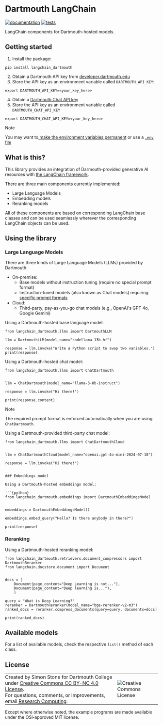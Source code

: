 # Dartmouth LangChain

[![documentation](https://github.com/Dartmouth-Libraries/langchain-dartmouth/actions/workflows/docs.yml/badge.svg)](https://github.com/Dartmouth-Libraries/langchain-dartmouth/actions/workflows/docs.yml) [![tests](https://github.com/Dartmouth-Libraries/langchain-dartmouth/actions/workflows/pytest.yml/badge.svg)](https://github.com/Dartmouth-Libraries/langchain-dartmouth/actions/workflows/pytest.yml)

LangChain components for Dartmouth-hosted models.

## Getting started

1. Install the package:

```
pip install langchain_dartmouth
```

2. Obtain a Dartmouth API key from [developer.dartmouth.edu](https://developer.dartmouth.edu/)
3. Store the API key as an environment variable called `DARTMOUTH_API_KEY`:
```
export DARTMOUTH_API_KEY=<your_key_here>
```
4. Obtain a [Dartmouth Chat API key ](https://rcweb.dartmouth.edu/~d20964h/2024-12-11-dartmouth-chat-api/api_key/)
5. Store the API key as an environment variable called `DARTMOUTH_CHAT_API_KEY`
```
export DARTMOUTH_CHAT_API_KEY=<your_key_here>
```

> [!NOTE]
> You may want to[ make the environment variables permanent](https://www3.ntu.edu.sg/home/ehchua/programming/howto/Environment_Variables.html) or use a [`.env` file](https://saurabh-kumar.com/python-dotenv/)


## What is this?

This library provides an integration of Darmouth-provided generative AI resources with [the LangChain framework](https://python.langchain.com/v0.1/docs/get_started/introduction).

There are three main components currently implemented:

- Large Language Models
- Embedding models
- Reranking models

All of these components are based on corresponding LangChain base classes and can be used seamlessly wherever the corresponding LangChain objects can be used.

## Using the library

### Large Language Models

There are three kinds of Large Language Models (LLMs) provided by Dartmouth:

- On-premise:
  - Base models without instruction tuning (require no special prompt format)
  - Instruction-tuned models (also known as Chat models) requiring [specific prompt formats](https://llama.meta.com/docs/model-cards-and-prompt-formats/meta-llama-3/)
- Cloud:
  - Third-party, pay-as-you-go chat models (e.g., OpenAI's GPT 4o, Google Gemini)

Using a Dartmouth-hosted base language model:

```{python}
from langchain_dartmouth.llms import DartmouthLLM

llm = DartmouthLLM(model_name="codellama-13b-hf")

response = llm.invoke("Write a Python script to swap two variables.")
print(response)
```

Using a Dartmouth-hosted chat model:

```{python}
from langchain_dartmouth.llms import ChatDartmouth


llm = ChatDartmouth(model_name="llama-3-8b-instruct")

response = llm.invoke("Hi there!")

print(response.content)
```
> [!NOTE]
> The required prompt format is enforced automatically when you are using `ChatDartmouth`.

Using a Dartmouth-provided third-party chat model:

```{python}
from langchain_dartmouth.llms import ChatDartmouthCloud


llm = ChatDartmouthCloud(model_name="openai.gpt-4o-mini-2024-07-18")

response = llm.invoke("Hi there!")


### Embeddings model

Using a Dartmouth-hosted embeddings model:

```{python}
from langchain_dartmouth.embeddings import DartmouthEmbeddingsModel


embeddings = DartmouthEmbeddingsModel()

embeddings.embed_query("Hello? Is there anybody in there?")

print(response)
```

### Reranking

Using a Dartmouth-hosted reranking model:

```{python}
from langchain_dartmouth.retrievers.document_compressors import DartmouthReranker
from langchain.docstore.document import Document


docs = [
    Document(page_content="Deep Learning is not..."),
    Document(page_content="Deep learning is..."),
    ]

query = "What is Deep Learning?"
reranker = DartmouthReranker(model_name="bge-reranker-v2-m3")
ranked_docs = reranker.compress_documents(query=query, documents=docs)

print(ranked_docs)
```


## Available models

For a list of available models, check the respective `list()` method of each class.


## License
<table >
<tbody>
  <tr>
    <td style="padding:0px;border-width:0px;vertical-align:center">
    Created by Simon Stone for Dartmouth College under <a href="https://creativecommons.org/licenses/by/4.0/">Creative Commons CC BY-NC 4.0 License</a>.<br>For questions, comments, or improvements, email <a href="mailto:researchcomputing@dartmouth.edu">Research Computing</a>.
    </td>
    <td style="padding:0 0 0 1em;border-width:0px;vertical-align:center"><img alt="Creative Commons License" src="https://i.creativecommons.org/l/by/4.0/88x31.png"/></td>
  </tr>
</tbody>
</table>

Except where otherwise noted, the example programs are made available under the OSI-approved MIT license.
